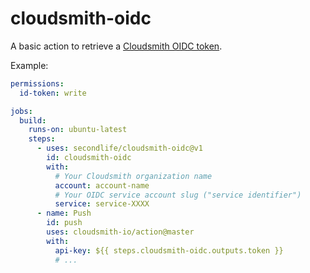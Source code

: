 # cloudsmith-oidc

A basic action to retrieve a [Cloudsmith OIDC token][oidc].

Example:
```yaml
permissions:
  id-token: write

jobs:
  build:
    runs-on: ubuntu-latest
    steps:
      - uses: secondlife/cloudsmith-oidc@v1
        id: cloudsmith-oidc
        with:
          # Your Cloudsmith organization name
          account: account-name
          # Your OIDC service account slug ("service identifier")
          service: service-XXXX
      - name: Push
        id: push
        uses: cloudsmith-io/action@master
        with:
          api-key: ${{ steps.cloudsmith-oidc.outputs.token }}
          # ...
```

[oidc]: https://help.cloudsmith.io/docs/openid-connect
